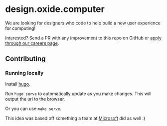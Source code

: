 # design.oxide.computer

We are looking for designers who code to help build a new user experience for computing!

Interested? Send a PR with any improvement to this repo on GitHub or [apply through our careers page](https://oxide.computer/careers/product-engineers/).

## Contributing

### Running locally

Install [hugo](https://gohugo.io/).

Run `hugo serve` to automatically update as you make changes. This will output
the url to the browser.

Or you can use `make serve`.

This idea was based off something a team at [Microsoft](https://microsoft.github.io/join-dev-design/) did as well :)
